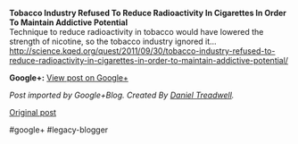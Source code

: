 <!--
date: '2011-10-04'
published: true
slug: 2011-10-tobacco-industry-refused-to-reduce
time_to_read: 5
title: 'Tobacco Industry Refused To Reduce Radioactivity In Cigarettes In Order

  To Maintain...'
-->

**Tobacco Industry Refused To Reduce Radioactivity In Cigarettes In Order To Maintain Addictive Potential**  
Technique to reduce radioactivity in tobacco would have lowered the strength of nicotine, so the tobacco industry ignored it...  
<http://science.kqed.org/quest/2011/09/30/tobacco-industry-refused-to-reduce-radioactivity-in-cigarettes-in-order-to-maintain-addictive-potential/>

**Google+:** [View post on Google+](https://plus.google.com/103392016560023386646/posts/Rr28mbF6Lrd)

  
  
*Post imported by Google+Blog. Created By [Daniel Treadwell](http://minimali.se/).*

[Original post](https://ysfk.blogspot.com/2011/10/tobacco-industry-refused-to-reduce.html)

#google+ #legacy-blogger 